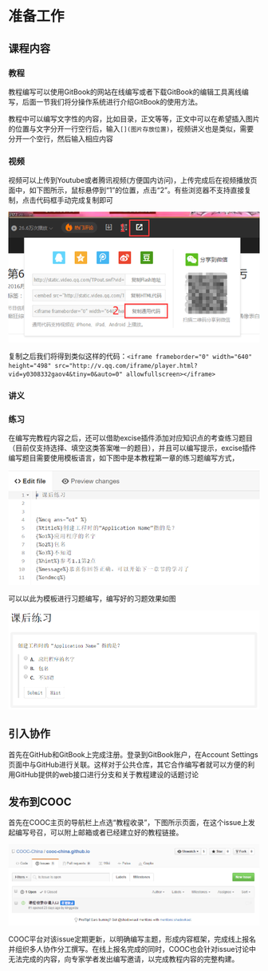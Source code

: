 # 准备工作
## 课程内容

### 教程
教程编写可以使用GitBook的网站在线编写或者下载GitBook的编辑工具离线编写，后面一节我们将分操作系统进行介绍GitBook的使用方法。

教程中可以编写文字性的内容，比如目录，正文等等，正文中可以在希望插入图片的位置与文字分开一行空行后，输入`[](图片存放位置)`，视频讲义也是类似，需要分开一个空行，然后输入相应内容

### 视频
视频可以上传到Youtube或者腾讯视频(方便国内访问)，上传完成后在视频播放页面中，如下图所示，鼠标悬停到“1”的位置，点击“2”。有些浏览器不支持直接复制，点击代码框手动完成复制即可

![](image/video_share.png)

复制之后我们将得到类似这样的代码：`<iframe frameborder="0" width="640" height="498" src="http://v.qq.com/iframe/player.html?vid=y0308332gaov4&tiny=0&auto=0" allowfullscreen></iframe>`


### 讲义

### 练习
在编写完教程内容之后，还可以借助excise插件添加对应知识点的考查练习题目（目前仅支持选择、填空这类答案唯一的题目），并且可以编写提示，excise插件编写题目需要使用模板语言，如下图中是本教程第一章的练习题编写方式，

![](image/exace_0.png)

可以以此为模板进行习题编写，编写好的习题效果如图

![](image/exace_1.png)

## 引入协作
首先在GitHub和GitBook上完成注册。登录到GitBook账户，在Account Settings页面中与GitHub进行关联。这样对于公共仓库，其它合作编写者就可以方便的利用GitHub提供的web接口进行分支和关于教程建设的话题讨论
## 发布到COOC
首先在COOC主页的导航栏上点选“教程收录”，下图所示页面，在这个issue上发起编写号召，可以附上邮箱或者已经建立好的教程链接。

![](image/record.png)

COOC平台对该issue定期更新，以明确编写主题，形成内容框架，完成线上报名并组织多人协作分工撰写。在线上报名完成的同时，COOC也会针对issue讨论中无法完成的内容，向专家学者发出编写邀请，以完成教程内容的完整构建。